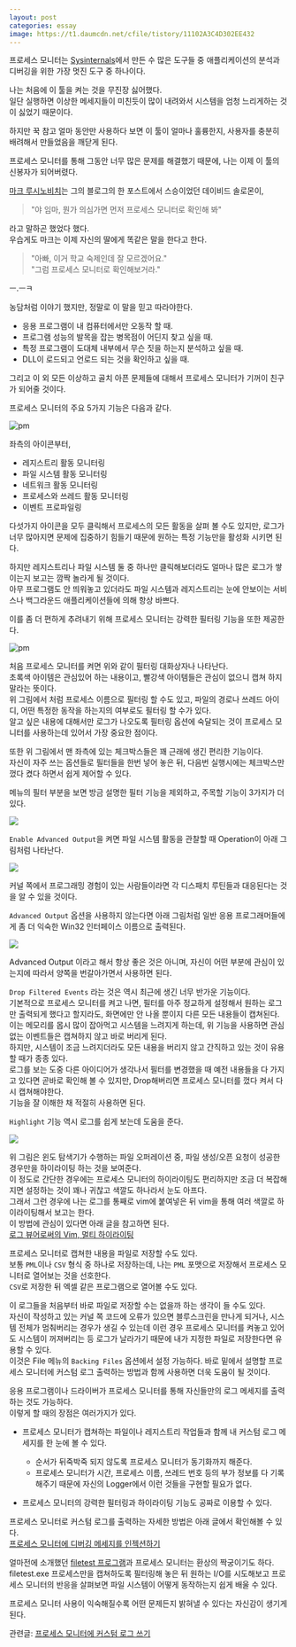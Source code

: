 ```yaml
---
layout: post
categories: essay
image: https://t1.daumcdn.net/cfile/tistory/11102A3C4D302EE432
---
```


프로세스 모니터는 [Sysinternals](https://docs.microsoft.com/en-us/sysinternals/)에서 만든 수 많은 도구들 중 애플리케이션의 분석과 디버깅을 위한 가장 멋진 도구 중 하나이다.

나는 처음에 이 툴을 켜는 것을 무진장 싫어했다.  
일단 실행하면 이상한 메세지들이 미친듯이 많이 내려와서 시스템을 엄청 느리게하는 것이 싫었기 때문이다.

하지만 꾹 참고 얼마 동안만 사용하다 보면 이 툴이 얼마나 훌륭한지, 사용자를 충분히 배려해서 만들었음을 깨닫게 된다.

프로세스 모니터를 통해 그동안 너무 많은 문제를 해결했기 때문에, 나는 이제 이 툴의 신봉자가 되어버렸다.

[마크 루시노비치](https://en.wikipedia.org/wiki/Mark_Russinovich)는 그의 블로그의 한 포스트에서 스승이었던 데이비드 솔로몬이,  
> "야 임마, 뭔가 의심가면 먼저 프로세스 모니터로 확인해 봐"

라고 말하곤 했었다 했다.  
우습게도 마크는 이제 자신의 딸에게 똑같은 말을 한다고 한다.  
> "아빠, 이거 학교 숙제인데 잘 모르겠어요."  
> "그럼 프로세스 모니터로 확인해보거라."  

ㅡ.ㅡㅋ

농담처럼 이야기 했지만, 정말로 이 말을 믿고 따라야한다.

* 응용 프로그램이 내 컴퓨터에서만 오동작 할 때.  
* 프로그램 성능의 발목을 잡는 병목점이 어딘지 찾고 싶을 때.  
* 특정 프로그램이 도대체 내부에서 무슨 짓을 하는지 분석하고 싶을 때.  
* DLL이 로드되고 언로드 되는 것을 확인하고 싶을 때.

그리고 이 외 모든 이상하고 골치 아픈 문제들에 대해서 프로세스 모니터가 기꺼이 친구가 되어줄 것이다.  

프로세스 모니터의 주요 5가지 기능은 다음과 같다.

![pm](https://t1.daumcdn.net/cfile/tistory/18409F3C4D2FFCF029)

좌측의 아이콘부터,  
* 레지스트리 활동 모니터링
* 파일 시스템 활동 모니터링
* 네트워크 활동 모니터링
* 프로세스와 쓰레드 활동 모니터링
* 이벤트 프로파일링

다섯가지 아이콘을 모두 클릭해서 프로세스의 모든 활동을 살펴 볼 수도 있지만, 로그가 너무 많아지면 문제에 집중하기 힘들기 때문에 원하는 특정 기능만을 활성화 시키면 된다.

하지만 레지스트리나 파일 시스템 둘 중 하나만 클릭해보더라도 얼마나 많은 로그가 쌓이는지 보고는 깜짝 놀라게 될 것이다.  
아무 프로그램도 안 띄워놓고 있더라도 파일 시스템과 레지스트리는 눈에 안보이는 서비스나 백그라운드 애플리케이션들에 의해 항상 바쁘다.

이를 좀 더 편하게 추려내기 위해 프로세스 모니터는 강력한 필터링 기능을 또한 제공한다.

![pm](https://t1.daumcdn.net/cfile/tistory/19433B3A4D2FFCB401)

처음 프로세스 모니터를 켜면 위와 같이 필터링 대화상자나 나타난다.  
초록색 아이템은 관심있어 하는 내용이고, 빨강색 아이템들은 관심이 없으니 캡쳐 하지 말라는 뜻이다.  
위 그림에서 처럼 프로세스 이름으로 필터링 할 수도 있고, 파일의 경로나 쓰레드 아이디, 어떤 특정한 동작을 하는지의 여부로도 필터링 할 수가 있다.  
알고 싶은 내용에 대해서만 로그가 나오도록 필터링 옵션에 숙달되는 것이 프로세스 모니터를 사용하는데 있어서 가장 중요한 점이다.

또한 위 그림에서 맨 좌측에 있는 체크박스들은 꽤 근래에 생긴 편리한 기능이다.  
자신이 자주 쓰는 옵션들로 필터들을 한번 넣어 놓은 뒤, 다음번 실행시에는 체크박스만 껐다 켰다 하면서 쉽게 제어할 수 있다.


메뉴의 필터 부분을 보면 방금 설명한 필터 기능을 제외하고, 주목할 기능이 3가지가 더 있다.

![](https://t1.daumcdn.net/cfile/tistory/193EBF3B4D2FFCE104)

`Enable Advanced Output`을 켜면 파일 시스템 활동을 관찰할 때 Operation이 아래 그림처럼 나타난다.

![](https://t1.daumcdn.net/cfile/tistory/1243CF414D30009A34)

커널 쪽에서 프로그래밍 경험이 있는 사람들이라면 각 디스패치 루틴들과 대응된다는 것을 알 수 있을 것이다.

`Advanced Output` 옵션을 사용하지 않는다면 아래 그림처럼 일반 응용 프로그래머들에게 좀 더 익숙한 Win32 인터페이스 이름으로 출력된다.

![](https://t1.daumcdn.net/cfile/tistory/1638823D4D3000A630)


Advanced Output 이라고 해서 항상 좋은 것은 아니며, 자신이 어떤 부분에 관심이 있는지에 따라서 양쪽을 번갈아가면서 사용하면 된다.

`Drop Filtered Events` 라는 것은 역시 최근에 생긴 너무 반가운 기능이다.  
기본적으로 프로세스 모니터를 켜고 나면, 필터를 아주 정교하게 설정해서 원하는 로그만 출력되게 했다고 할지라도, 화면에만 안 나올 뿐이지 다른 모든 내용들이 캡쳐된다.  
이는 메모리를 몹시 많이 잡아먹고 시스템을 느려지게 하는데, 위 기능을 사용하면 관심없는 이벤트들은 캡쳐하지 않고 바로 버리게 된다.  
하지만, 시스템이 조금 느려지더라도 모든 내용을 버리지 않고 간직하고 있는 것이 유용할 때가 종종 있다.  
로그를 보는 도중 다른 아이디어가 생각나서 필터를 변경했을 때 예전 내용들을 다 가지고 있다면 곧바로 확인해 볼 수 있지만, Drop해버리면 프로세스 모니터를 껐다 켜서 다시 캡쳐해야한다.  
기능을 잘 이해한 채 적절히 사용하면 된다.


`Highlight` 기능 역시 로그를 쉽게 보는데 도움을 준다.

![](https://t1.daumcdn.net/cfile/tistory/11102A3C4D302EE432)

위 그림은 윈도 탐색기가 수행하는 파일 오퍼레이션 중, 파일 생성/오픈 요청이 성공한 경우만을 하이라이팅 하는 것을 보여준다.  
이 정도로 간단한 경우에는 프로세스 모니터의 하이라이팅도 편리하지만 조금 더 복잡해지면 설정하는 것이 꽤나 귀찮고 색깔도 하나라서 눈도 아프다.  
그래서 그런 경우에 나는 로그를 통째로 vim에 붙여넣은 뒤 vim을 통해 여러 색깔로 하이라이팅해서 보고는 한다.  
이 방법에 관심이 있다면 아래 글을 참고하면 된다.  
[로그 뷰어로써의 Vim, 멀티 하이라이팅](https://www.benjaminlog.com/entry/%EB%A1%9C%EA%B7%B8-%EB%B7%B0%EC%96%B4%EB%A1%9C%EC%8D%A8%EC%9D%98-Vim-1-%EB%A9%80%ED%8B%B0-%ED%95%98%EC%9D%B4%EB%9D%BC%EC%9D%B4%ED%8C%85)

프로세스 모니터로 캡쳐한 내용을 파일로 저장할 수도 있다.  
보통 `PML`이나 `CSV` 형식 중 하나로 저장하는데, 나는 `PML` 포맷으로 저장해서 프로세스 모니터로 열어보는 것을 선호한다.  
`CSV`로 저장한 뒤 엑셀 같은 프로그램으로 열어볼 수도 있다.

이 로그들을 처음부터 바로 파일로 저장할 수는 없을까 하는 생각이 들 수도 있다.  
자신이 작성하고 있는 커널 쪽 코드에 오류가 있으면 블루스크린을 만나게 되거나, 시스템 전체가 멈춰버리는 경우가 생길 수 있는데 이런 경우 프로세스 모니터를 켜놓고 있어도 시스템이 꺼져버리는 등 로그가 날라가기 때문에 내가 지정한 파일로 저장한다면 유용할 수 있다.  
이것은 File 메뉴의 `Backing Files` 옵션에서 설정 가능하다.
바로 밑에서 설명할 프로세스 모니터에 커스텀 로그 출력하는 방법과 함께 사용하면 더욱 도움이 될 것이다.


응용 프로그램이나 드라이버가 프로세스 모니터를 통해 자신들만의 로그 메세지를 출력하는 것도 가능하다.  
이렇게 할 때의 장점은 여러가지가 있다.

* 프로세스 모니터가 캡쳐하는 파일이나 레지스트리 작업들과 함께 내 커스텀 로그 메세지를 한 눈에 볼 수 있다.  
  * 순서가 뒤죽박죽 되지 않도록 프로세스 모니터가 동기화까지 해준다.
  * 프로세스 모니터가 시간, 프로세스 이름, 쓰레드 번호 등의 부가 정보를 다 기록해주기 때문에 자신의 Logger에서 이런 것들을 구현할 필요가 없다.

* 프로세스 모니터의 강력한 필터링과 하이라이팅 기능도 공짜로 이용할 수 있다.  

프로세스 모니터로 커스텀 로그를 출력하는 자세한 방법은 아래 글에서 확인해볼 수 있다.  
[프로세스 모니터에 디버깅 메세지를 인젝션하기](https://www.benjaminlog.com/entry/Injecting-Application-Debug-Messages-to-Process-Monitor)

얼마전에 소개했던 [filetest 프로그램](https://www.benjaminlog.com/entry/file-system-test-utility)과 프로세스 모니터는 환상의 짝궁이기도 하다.  
filetest.exe 프로세스만을 캡쳐하도록 필터링해 놓은 뒤 원하는 I/O를 시도해보고 프로세스 모니터의 반응을 살펴보면 파일 시스템이 어떻게 동작하는지 쉽게 배울 수 있다.

프로세스 모니터 사용이 익숙해질수록 어떤 문제든지 밝혀낼 수 있다는 자신감이 생기게 된다.

관련글: [프로세스 모니터에 커스텀 로그 쓰기](/essay/2010/08/07/process-monitor-custom-log.html)